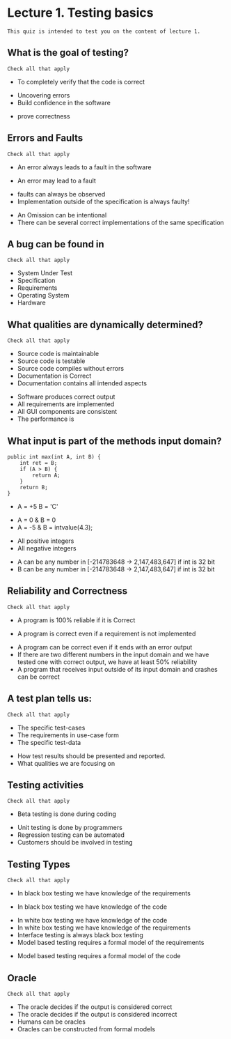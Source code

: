 # Lecture 1. Testing basics
	This quiz is intended to test you on the content of lecture 1.

## What is the goal of testing?
	Check all that apply
 - To completely verify that the code is correct
 + Uncovering errors
 + Build confidence in the software
 - prove correctness
 
## Errors and Faults
	Check all that apply
 - An error always leads to a fault in the software
 + An error may lead to a fault
 - faults can always be observed
 - Implementation outside of the specification is always faulty!
 + An Omission can be intentional
 + There can be several correct implementations of the same specification
 
## A bug can be found in
	Check all that apply
 + System Under Test
 + Specification
 + Requirements
 + Operating System
 + Hardware

## What qualities are dynamically determined?
	Check all that apply
 - Source code is maintainable
 - Source code is testable
 - Source code compiles without errors
 - Documentation is Correct
 - Documentation contains all intended aspects
 + Software produces correct output
 + All requirements are implemented
 + All GUI components are consistent
 + The performance is 

## What input is part of the methods input domain?
	public int max(int A, int B) {
		int ret = B;
		if (A > B) {
			return A;
		}
		return B;
	}
 - A = +5 B = 'C'
 + A = 0 & B = 0
 + A = -5 & B = intvalue(4.3);
 - All positive integers
 - All negative integers
 + A can be any number in [-214783648 -> 2,147,483,647] if int is 32 bit
 + B can be any number in [-214783648 -> 2,147,483,647] if int is 32 bit
 
## Reliability and Correctness
	Check all that apply
 + A program is 100% reliable if it is Correct
 - A program is correct even if a requirement is not implemented
 + A program can be correct even if it ends with an error output
 + If there are two different numbers in the input domain and we have tested one with correct output, we have at least 50% reliability
 + A program that receives input outside of its input domain and crashes can be correct
 
## A test plan tells us:
	Check all that apply
 - The specific test-cases
 - The requirements in use-case form
 - The specific test-data
 + How test results should be presented and reported.
 + What qualities we are focusing on
 
## Testing activities
	Check all that apply
 - Beta testing is done during coding
 + Unit testing is done by programmers
 + Regression testing can be automated
 + Customers should be involved in testing

## Testing Types
	Check all that apply
 + In black box testing we have knowledge of the requirements
 - In black box testing we have knowledge of the code
 + In white box testing we have knowledge of the code
 + In white box testing we have knowledge of the requirements
 + Interface testing is always black box testing
 + Model based testing requires a formal model of the requirements
 - Model based testing requires a formal model of the code

## Oracle
	Check all that apply
 + The oracle decides if the output is considered correct
 + The oracle decides if the output is considered incorrect
 + Humans can be oracles
 + Oracles can be constructed from formal models
